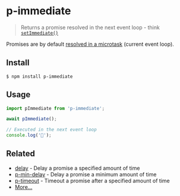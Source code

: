 # p-immediate

> Returns a promise resolved in the next event loop - think [`setImmediate()`](https://nodejs.org/api/timers.html#timers_setimmediate_callback_arg)

Promises are by default [resolved in a microtask](https://jakearchibald.com/2015/tasks-microtasks-queues-and-schedules/) (current event loop).

## Install

```
$ npm install p-immediate
```

## Usage

```js
import pImmediate from 'p-immediate';

await pImmediate();

// Executed in the next event loop
console.log('🦄');
```

## Related

- [delay](https://github.com/sindresorhus/delay) - Delay a promise a specified amount of time
- [p-min-delay](https://github.com/sindresorhus/p-min-delay) - Delay a promise a minimum amount of time
- [p-timeout](https://github.com/sindresorhus/p-timeout) - Timeout a promise after a specified amount of time
- [More…](https://github.com/sindresorhus/promise-fun)
